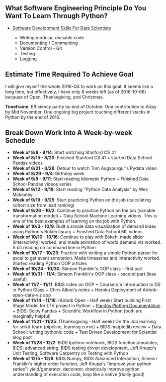 ## What Software Engineering Principle Do You Want To Learn Through Python?

* [Software Development Skills For Data Scientists]
    
    * Writing modular, reusable code
    * Documenting / Commenting
    * Version Control - Git
    * Testing
    * Logging

## Estimate Time Required To Achieve Goal

I will give myself the whole 2016-Q4 to work on this goal. It seems like a long time, but effectively, I have only 8 weeks left (as of 2016-10-08) because of Open, Thanksgiving, and Christmas. 

**Timeframe**: Efficiency parity by end of October. One contribution to Airpy by Mid November. One ongoing big project touching different stacks in Python by the end of 2016.

## Break Down Work Into A Week-by-week Schedule

* **Week of 8/8 - 8/14**: Start watching Stanford CS 41
* **Week of 8/15 - 8/20**: Finished Stanford CS 41 + started Data School Pandas videos
* **Week of 8/21 - 8/28**: Detour to watch Tom Augspurgur's Pydata video
* **Week of 8/29 - 9/4**: Birthday week
* **Week of 9/5 - 9/11**: Start reading Idiomatic Python + Finished Data School Pandas videos series
* **Week of 9/12 - 9/18**: Start reading "Python Data Analysis" by Wes Mckinney
* **Week of 9/19 - 9/25**: Start practicing Python on the job (calculating cohort size from lead ranking)
* **Week of 9/26 - 10/2**: Continue to practice Python on the job (variable transformation model) + Data School Machine Learning videos. This is one of the best examples of learning on the job with Python.
* **Week of 10/3 - 10/9**: Built a simple data visualization of demand index using Python's Bokeh library + Finished Data School ML videos
* **Week of 10/10 - 10/16**: Continue to play with Bokeh, made slider (interactivity) worked, and made animation of world demand viz worked. A bit reading on command line in Python
* **Week of 10/17 - 10/23**: Practice with writing a simple Python parser for excel to get event annotation. Made timeseries and interactivity worked. Started reading Python OOP articles
* **Week of 10/24 - 10/30**: Simeon Franklin's OOP class - first part
* **Week of 10/31 - 11/4**: Simeon Franklin's OOP class - second part (less useful)
* **Week of 11/7 - 11/11**: BIDS video on OOP + Coursera's Introduction to DS in Python Class + Chris Albon's notes + Heroku Deployment of Airbnb-open-data-viz app
* **Week of 11/14 - 11/18**: (Airbnb Open - Half week) Start building First Stage Model for LTV project in Python + [Pandas Plotting Documentation] + BIDS: Scipy Pandas + Scientific Workflow in Python (both are marginally helpful)
* **Week of 11/21 - 11/25**: (Thanksgiving - Half week) On the Job learning for scikit-learn (pipeline, learning curve) + BIDS matplotlib review + Data School: writing pythonic code + Test Driven Development for Scientist blog post
* **Week of 11/28 - 12/2**: BIDS Ipython notebook, BIDS functions/modules, BIDS: advanced string, BIDS testing driven development, Jeff Knupp's Unit Testing, Software Carpentry on Testing with Python
* **Week of 12/5 - 12/9**: BIDS Numpy, BIDS Advanced Interaction, Simeon Franklin's higher order function, Jeff Knupp's "improve your python series": yield/generator, decorator, drastically improve python understanding of execution code, loop like a native (really good)

[Software Development Skills For Data Scientists]: http://treycausey.com/software_dev_skills.html
[Pandas Plotting Documentation]:http://pandas.pydata.org/pandas-docs/version/0.18.1/visualization.html
